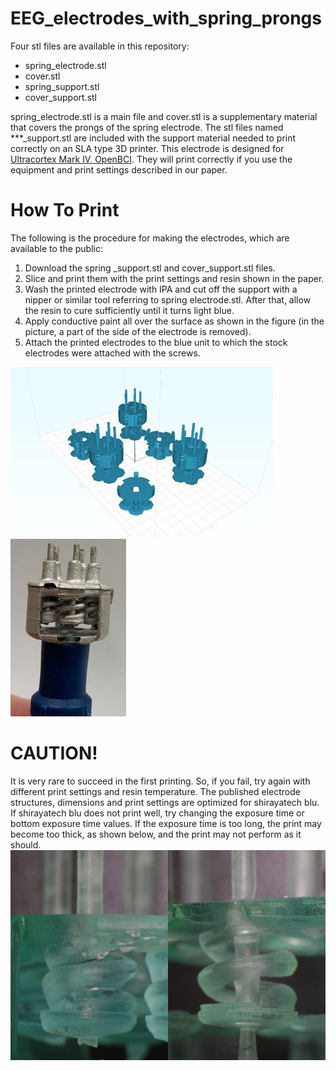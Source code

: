 # EEG_electrodes_with_spring_prongs

Four stl files are available in this repository: 
- spring_electrode.stl
- cover.stl
- spring_support.stl
- cover_support.stl

spring_electrode.stl is a main file and cover.stl is a supplementary material that covers the prongs of the spring electrode. The stl files named ***_support.stl are included with the support material needed to print correctly on an SLA type 3D printer.
This electrode is designed for [Ultracortex Mark IV, OpenBCI](https://docs.openbci.com/docs/04AddOns/01-Headwear/MarkIV). They will print correctly if you use the equipment and print settings described in our paper.

# How To Print
The following is the procedure for making the electrodes, which are available to the public:
1. Download the spring _support.stl and cover_support.stl files.
2. Slice and print them with the print settings and resin shown in the paper. 
3. Wash the printed electrode with IPA and cut off the support with a nipper or similar tool referring to spring electrode.stl. After that, allow the resin to cure sufficiently until it turns light blue.
4. Apply conductive paint all over the surface as shown in the figure (in the picture, a part of the side of the electrode is removed).
5. Attach the printed electrodes to the blue unit to which the stock electrodes were attached with the screws.

![electrodes print settings](https://github.com/1nakatan/omake/blob/master/img1.jpg "Slice and print")
![PAINT](https://github.com/1nakatan/omake/blob/master/img2.jpg "Cpnductive paste painting")

# CAUTION!
It is very rare to succeed in the first printing. So, if you fail, try again with different print settings and resin temperature.
The published electrode structures, dimensions and print settings are optimized for shirayatech blu. If shirayatech blu does not print well, try changing the exposure time or bottom exposure time values. If the exposure time is too long, the print may become too thick, as shown below, and the print may not perform as it should.
![ERROR](https://github.com/1nakatan/omake/blob/master/img3.jpg "Exposure time is too long")

